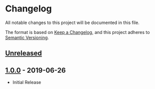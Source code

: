 # Changelog
All notable changes to this project will be documented in this file.

The format is based on [Keep a Changelog](https://keepachangelog.com/en/1.0.0/),
and this project adheres to [Semantic Versioning](https://semver.org/spec/v2.0.0.html).

## [Unreleased]

## [1.0.0] - 2019-06-26
- Initial Release

[Unreleased]: https://github.com/Thejuse/scooterquotes/compare/1.0.0...develop
[1.0.0]: https://github.com/Thejuse/scooterquotes/releases/tag/1.0.0

